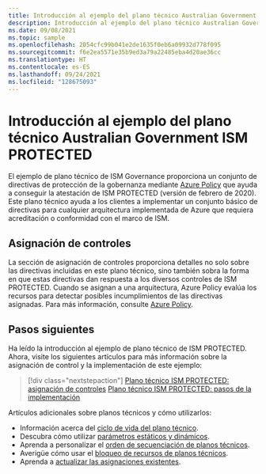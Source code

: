 ```yaml
---
title: Introducción al ejemplo del plano técnico Australian Government ISM PROTECTED
description: Introducción al ejemplo del plano técnico Australian Government ISM PROTECTED. Este ejemplo de plano técnico ayuda a los clientes a evaluar determinados controles de ISM PROTECTED.
ms.date: 09/08/2021
ms.topic: sample
ms.openlocfilehash: 2054cfc99b041e2de1635f0eb6a09932d778f095
ms.sourcegitcommit: f6e2ea5571e35b9ed3a79a22485eba4d20ae36cc
ms.translationtype: HT
ms.contentlocale: es-ES
ms.lasthandoff: 09/24/2021
ms.locfileid: "128675093"
---
```

# <a name="overview-of-the-australian-government-ism-protected-blueprint-sample"></a>Introducción al ejemplo del plano técnico Australian Government ISM PROTECTED

El ejemplo de plano técnico de ISM Governance proporciona un conjunto de directivas de protección de la gobernanza mediante [Azure Policy](../../../policy/overview.md) que ayuda a conseguir la atestación de ISM PROTECTED (versión de febrero de 2020). Este plano técnico ayuda a los clientes a implementar un conjunto básico de directivas para cualquier arquitectura implementada de Azure que requiera acreditación o conformidad con el marco de ISM.

## <a name="control-mapping"></a>Asignación de controles

La sección de asignación de controles proporciona detalles no solo sobre las directivas incluidas en este plano técnico, sino también sobra la forma en que estas directivas dan respuesta a los diversos controles de ISM PROTECTED. Cuando se asignan a una arquitectura, Azure Policy evalúa los recursos para detectar posibles incumplimientos de las directivas asignadas. Para más información, consulte [Azure Policy](../../../policy/overview.md).

## <a name="next-steps"></a>Pasos siguientes

Ha leído la introducción al ejemplo de plano técnico de ISM PROTECTED. Ahora, visite los siguientes artículos para más información sobre la asignación de control y la implementación de este ejemplo:

> [!div class="nextstepaction"]
> [Plano técnico ISM PROTECTED: asignación de controles](./control-mapping.md)
> [Plano técnico ISM PROTECTED: pasos de la implementación](./deploy.md)

Artículos adicionales sobre planos técnicos y cómo utilizarlos:

- Información acerca del [ciclo de vida del plano técnico](../../concepts/lifecycle.md).
- Descubra cómo utilizar [parámetros estáticos y dinámicos](../../concepts/parameters.md).
- Aprenda a personalizar el [orden de secuenciación de planos técnicos](../../concepts/sequencing-order.md).
- Averigüe cómo usar el [bloqueo de recursos de planos técnicos](../../concepts/resource-locking.md).
- Aprenda a [actualizar las asignaciones existentes](../../how-to/update-existing-assignments.md).

